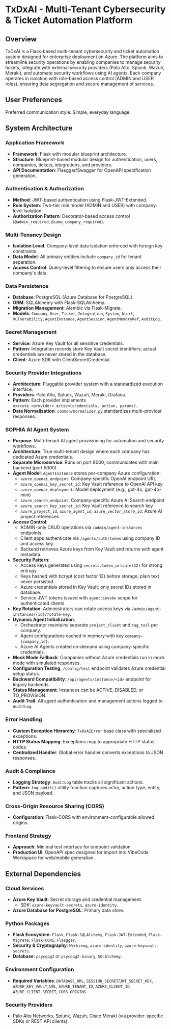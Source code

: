 # TxDxAI - Multi-Tenant Cybersecurity & Ticket Automation Platform

## Overview
TxDxAI is a Flask-based multi-tenant cybersecurity and ticket automation system designed for enterprise deployment on Azure. The platform aims to streamline security operations by enabling companies to manage security tickets, integrate with external security providers (Palo Alto, Splunk, Wazuh, Meraki), and automate security workflows using AI agents. Each company operates in isolation with role-based access control (ADMIN and USER roles), ensuring data segregation and secure management of services.

## User Preferences
Preferred communication style: Simple, everyday language.

## System Architecture

### Application Framework
- **Framework**: Flask with modular blueprint architecture.
- **Structure**: Blueprint-based modular design for authentication, users, companies, tickets, integrations, and providers.
- **API Documentation**: Flasgger/Swagger for OpenAPI specification generation.

### Authentication & Authorization
- **Method**: JWT-based authentication using Flask-JWT-Extended.
- **Role System**: Two-tier role model (ADMIN and USER) with company-level isolation.
- **Authorization Pattern**: Decorator-based access control (`@admin_required`, `@same_company_required`).

### Multi-Tenancy Design
- **Isolation Level**: Company-level data isolation enforced with foreign key constraints.
- **Data Model**: All primary entities include `company_id` for tenant separation.
- **Access Control**: Query-level filtering to ensure users only access their company's data.

### Data Persistence
- **Database**: PostgreSQL (Azure Database for PostgreSQL).
- **ORM**: SQLAlchemy with Flask-SQLAlchemy.
- **Migration Management**: Alembic via Flask-Migrate.
- **Models**: `Company`, `User`, `Ticket`, `Integration`, `System`, `Alert`, `Vulnerability`, `AgentInstance`, `AgentSession`, `AgentMemoryRef`, `AuditLog`.

### Secret Management
- **Service**: Azure Key Vault for all sensitive credentials.
- **Pattern**: Integration records store Key Vault secret identifiers; actual credentials are never stored in the database.
- **Client**: Azure SDK with ClientSecretCredential.

### Security Provider Integrations
- **Architecture**: Pluggable provider system with a standardized execution interface.
- **Providers**: Palo Alto, Splunk, Wazuh, Meraki, Grafana.
- **Pattern**: Each provider implements `execute_<provider>_action(credentials, action, params)`.
- **Data Normalization**: `common/normalizer.py` standardizes multi-provider responses.

### SOPHIA AI Agent System
- **Purpose**: Multi-tenant AI agent provisioning for automation and security workflows.
- **Architecture**: True multi-tenant design where each company has dedicated Azure credentials.
- **Separate Microservice**: Runs on port 8000, communicates with main backend (port 5000).
- **Agent Model**: `AgentInstance` stores per-company Azure configuration:
  - `azure_openai_endpoint`: Company-specific OpenAI endpoint URL
  - `azure_openai_key_secret_id`: Key Vault reference to OpenAI API key
  - `azure_openai_deployment`: Model deployment (e.g., gpt-4o, gpt-4o-mini)
  - `azure_search_endpoint`: Company-specific Azure AI Search endpoint
  - `azure_search_key_secret_id`: Key Vault reference to search key
  - `azure_project_id`, `azure_agent_id`, `azure_vector_store_id`: Azure AI project references
- **Access Control**: 
  - ADMIN-only CRUD operations via `/admin/agent-instances` endpoints.
  - Client apps authenticate via `/agents/auth/token` using company ID and access key.
  - Backend retrieves Azure keys from Key Vault and returns with agent metadata.
- **Security Pattern**:
  - Access keys generated using `secrets.token_urlsafe(32)` for strong entropy.
  - Keys hashed with bcrypt (cost factor 12) before storage; plain text never persisted.
  - Azure credentials stored in Key Vault; only secret IDs stored in database.
  - Service JWT tokens issued with `agent:invoke` scope for authenticated clients.
- **Key Rotation**: Administrators can rotate access keys via `/admin/agent-instances/{id}/rotate-key`.
- **Dynamic Agent Initialization**:
  - Orchestrator maintains separate `project_client` and `rag_tool` per company.
  - Agent configurations cached in memory with key `company-{company_id}`.
  - Azure AI Agents created on-demand using company-specific credentials.
- **Mock Mode Fallback**: Companies without Azure credentials run in mock mode with simulated responses.
- **Configuration Testing**: `/config/test` endpoint validates Azure credential setup status.
- **Backward Compatibility**: `/api/agents/instance/<id>` endpoint for legacy backends.
- **Status Management**: Instances can be ACTIVE, DISABLED, or TO_PROVISION.
- **Audit Trail**: All agent authentication and management actions logged to `AuditLog`.

### Error Handling
- **Custom Exception Hierarchy**: `TxDxAIError` base class with specialized exceptions.
- **HTTP Status Mapping**: Exceptions map to appropriate HTTP status codes.
- **Centralized Handler**: Global error handler converts exceptions to JSON responses.

### Audit & Compliance
- **Logging Strategy**: `AuditLog` table tracks all significant actions.
- **Pattern**: `log_audit()` utility function captures actor, action type, entity, and JSON payload.

### Cross-Origin Resource Sharing (CORS)
- **Configuration**: Flask-CORS with environment-configurable allowed origins.

### Frontend Strategy
- **Approach**: Minimal test interface for endpoint validation.
- **Production UI**: OpenAPI spec designed for import into VibeCode Workspace for web/mobile generation.

## External Dependencies

### Cloud Services
- **Azure Key Vault**: Secret storage and credential management.
  - SDK: `azure-keyvault-secrets`, `azure-identity`.
- **Azure Database for PostgreSQL**: Primary data store.

### Python Packages
- **Flask Ecosystem**: `Flask`, `Flask-SQLAlchemy`, `Flask-JWT-Extended`, `Flask-Migrate`, `Flask-CORS`, `Flasgger`.
- **Security & Cryptography**: `Werkzeug`, `azure-identity`, `azure-keyvault-secrets`.
- **Database**: `psycopg2` or `psycopg2-binary`, `SQLAlchemy`.

### Environment Configuration
- **Required Variables**: `DATABASE_URL`, `SESSION_SECRET`/`JWT_SECRET_KEY`, `AZURE_KEY_VAULT_URL`, `AZURE_TENANT_ID`, `AZURE_CLIENT_ID`, `AZURE_CLIENT_SECRET`, `CORS_ORIGINS`.

### Security Providers
- Palo Alto Networks, Splunk, Wazuh, Cisco Meraki (via provider-specific SDKs or REST API clients).
